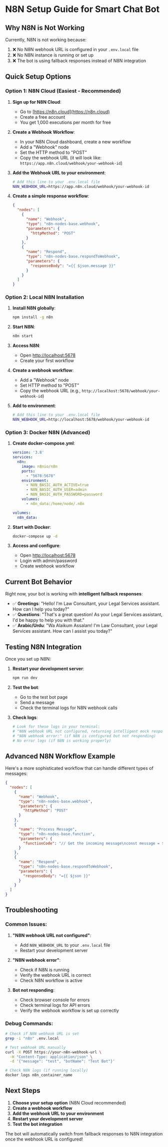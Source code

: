 # N8N Setup Guide for Smart Chat Bot

## Why N8N is Not Working

Currently, N8N is not working because:
1. ❌ No N8N webhook URL is configured in your `.env.local` file
2. ❌ No N8N instance is running or set up
3. ❌ The bot is using fallback responses instead of N8N integration

## Quick Setup Options

### Option 1: N8N Cloud (Easiest - Recommended)

1. **Sign up for N8N Cloud**:
   - Go to [https://n8n.cloud](https://n8n.cloud)
   - Create a free account
   - You get 1,000 executions per month for free

2. **Create a Webhook Workflow**:
   - In your N8N Cloud dashboard, create a new workflow
   - Add a "Webhook" node
   - Set the HTTP method to "POST"
   - Copy the webhook URL (it will look like: `https://app.n8n.cloud/webhook/your-webhook-id`)

3. **Add the Webhook URL to your environment**:
   ```bash
   # Add this line to your .env.local file
   N8N_WEBHOOK_URL=https://app.n8n.cloud/webhook/your-webhook-id
   ```

4. **Create a simple response workflow**:
   ```json
   {
     "nodes": [
       {
         "name": "Webhook",
         "type": "n8n-nodes-base.webhook",
         "parameters": {
           "httpMethod": "POST"
         }
       },
       {
         "name": "Respond",
         "type": "n8n-nodes-base.respondToWebhook",
         "parameters": {
           "responseBody": "={{ $json.message }}"
         }
       }
     ]
   }
   ```

### Option 2: Local N8N Installation

1. **Install N8N globally**:
   ```bash
   npm install -g n8n
   ```

2. **Start N8N**:
   ```bash
   n8n start
   ```

3. **Access N8N**:
   - Open [http://localhost:5678](http://localhost:5678)
   - Create your first workflow

4. **Create a webhook workflow**:
   - Add a "Webhook" node
   - Set HTTP method to "POST"
   - Copy the webhook URL (e.g., `http://localhost:5678/webhook/your-webhook-id`)

5. **Add to environment**:
   ```bash
   # Add this line to your .env.local file
   N8N_WEBHOOK_URL=http://localhost:5678/webhook/your-webhook-id
   ```

### Option 3: Docker N8N (Advanced)

1. **Create docker-compose.yml**:
   ```yaml
   version: '3.8'
   services:
     n8n:
       image: n8nio/n8n
       ports:
         - "5678:5678"
       environment:
         - N8N_BASIC_AUTH_ACTIVE=true
         - N8N_BASIC_AUTH_USER=admin
         - N8N_BASIC_AUTH_PASSWORD=password
       volumes:
         - n8n_data:/home/node/.n8n
   
   volumes:
     n8n_data:
   ```

2. **Start with Docker**:
   ```bash
   docker-compose up -d
   ```

3. **Access and configure**:
   - Open [http://localhost:5678](http://localhost:5678)
   - Login with admin/password
   - Create webhook workflow

## Current Bot Behavior

Right now, your bot is working with **intelligent fallback responses**:

- ✅ **Greetings**: "Hello! I'm Law Consultant, your Legal Services assistant. How can I help you today?"
- ✅ **Questions**: "That's a great question! As your Legal Services assistant, I'd be happy to help you with that."
- ✅ **Arabic/Urdu**: "Wa Alaikum Assalam! I'm Law Consultant, your Legal Services assistant. How can I assist you today?"

## Testing N8N Integration

Once you set up N8N:

1. **Restart your development server**:
   ```bash
   npm run dev
   ```

2. **Test the bot**:
   - Go to the test bot page
   - Send a message
   - Check the terminal logs for N8N webhook calls

3. **Check logs**:
   ```bash
   # Look for these logs in your terminal:
   # "N8N webhook URL not configured, returning intelligent mock response" (current)
   # "N8N webhook error:" (if N8N is configured but not responding)
   # No error logs (if N8N is working properly)
   ```

## Advanced N8N Workflow Example

Here's a more sophisticated workflow that can handle different types of messages:

```json
{
  "nodes": [
    {
      "name": "Webhook",
      "type": "n8n-nodes-base.webhook",
      "parameters": {
        "httpMethod": "POST"
      }
    },
    {
      "name": "Process Message",
      "type": "n8n-nodes-base.function",
      "parameters": {
        "functionCode": "// Get the incoming message\nconst message = $input.first().json.message;\nconst botName = $input.first().json.botName;\nconst domain = $input.first().json.domain || 'assistant';\n\n// Simple response logic\nlet response = '';\n\nif (message.toLowerCase().includes('hello') || message.toLowerCase().includes('hi')) {\n  response = `Hello! I'm ${botName}, your ${domain} assistant. How can I help you today?`;\n} else if (message.toLowerCase().includes('help')) {\n  response = `I'm here to help! As your ${domain} assistant, I can assist you with various questions and tasks.`;\n} else {\n  response = `I understand you're asking about "${message}". As your ${domain} assistant, I'm here to help. Could you provide more details?`;\n}\n\nreturn {\n  response: response,\n  success: true\n};"
      }
    },
    {
      "name": "Respond",
      "type": "n8n-nodes-base.respondToWebhook",
      "parameters": {
        "responseBody": "={{ $json }}"
      }
    }
  ]
}
```

## Troubleshooting

### Common Issues:

1. **"N8N webhook URL not configured"**:
   - Add `N8N_WEBHOOK_URL` to your `.env.local` file
   - Restart your development server

2. **"N8N webhook error"**:
   - Check if N8N is running
   - Verify the webhook URL is correct
   - Check N8N workflow is active

3. **Bot not responding**:
   - Check browser console for errors
   - Check terminal logs for API errors
   - Verify the webhook workflow is set up correctly

### Debug Commands:

```bash
# Check if N8N webhook URL is set
grep -i "n8n" .env.local

# Test webhook URL manually
curl -X POST https://your-n8n-webhook-url \
  -H "Content-Type: application/json" \
  -d '{"message": "test", "botName": "Test Bot"}'

# Check N8N logs (if running locally)
docker logs n8n_container_name
```

## Next Steps

1. **Choose your setup option** (N8N Cloud recommended)
2. **Create a webhook workflow**
3. **Add the webhook URL to your environment**
4. **Restart your development server**
5. **Test the bot integration**

The bot will automatically switch from fallback responses to N8N integration once the webhook URL is configured!
